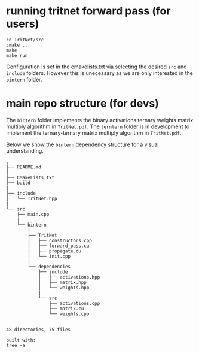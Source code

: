 # running tritnet forward pass (for users)

```
cd TritNet/src
cmake ..
make
make run
```
Configuration is set in the cmakelists.txt via selecting the desired `src` and `include` folders.
However this is unecessary as we are only interested in the `bintern` folder.





# main repo structure (for devs)
The `bintern` folder implements the binary activations ternary weights matrix multiply algorithm in `TritNet.pdf`. 
The `terntern` folder is in development to implement the ternary-ternary matrix multiply algorithm in `TritNet.pdf`.

Below we show the `bintern` dependency structure for a visual understanding.

```
.
├── README.md
|
├── CMakeLists.txt
├── build
|
├── include
│   └── TritNet.hpp
|
└── src
    ├── main.cpp
    |
    └── bintern
        |
        ├── TritNet
        |   ├── constructors.cpp
        |   ├── forward_pass.cu
        |   ├── propagate.cu
        |   └── init.cpp
        |    
        └── dependencies
            ├── include
            │   ├── activations.hpp
            │   ├── matrix.hpp
            │   └── weights.hpp
            |
            └── src
                ├── activations.cpp
                ├── matrix.cu
                └── weights.cpp
    

48 directories, 75 files

built with:
tree -a
```
